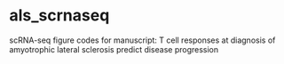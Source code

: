 # als_scrnaseq
scRNA-seq figure codes for manuscript: T cell responses at diagnosis of amyotrophic lateral sclerosis predict disease progression
